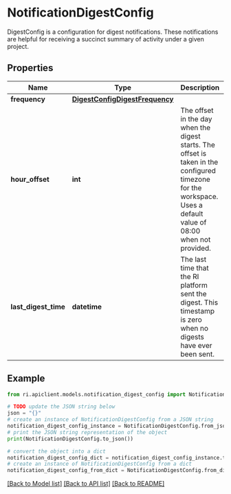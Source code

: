 # NotificationDigestConfig

DigestConfig is a configuration for digest notifications. These notifications are helpful for receiving a succinct summary of activity under a given project.

## Properties

Name | Type | Description | Notes
------------ | ------------- | ------------- | -------------
**frequency** | [**DigestConfigDigestFrequency**](DigestConfigDigestFrequency.md) |  | [optional] 
**hour_offset** | **int** | The offset in the day when the digest starts. The offset is taken in the configured timezone for the workspace. Uses a default value of 08:00 when not provided. | [optional] 
**last_digest_time** | **datetime** | The last time that the RI platform sent the digest. This timestamp is zero when no digests have ever been sent. | [optional] 

## Example

```python
from ri.apiclient.models.notification_digest_config import NotificationDigestConfig

# TODO update the JSON string below
json = "{}"
# create an instance of NotificationDigestConfig from a JSON string
notification_digest_config_instance = NotificationDigestConfig.from_json(json)
# print the JSON string representation of the object
print(NotificationDigestConfig.to_json())

# convert the object into a dict
notification_digest_config_dict = notification_digest_config_instance.to_dict()
# create an instance of NotificationDigestConfig from a dict
notification_digest_config_from_dict = NotificationDigestConfig.from_dict(notification_digest_config_dict)
```
[[Back to Model list]](../README.md#documentation-for-models) [[Back to API list]](../README.md#documentation-for-api-endpoints) [[Back to README]](../README.md)

